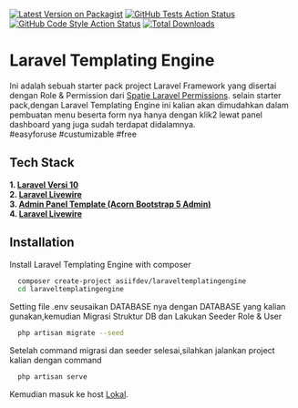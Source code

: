 [![Latest Version on Packagist](https://img.shields.io/packagist/v/asiifdev/laraveltemplateengine.svg?style=flat-square)](https://packagist.org/packages/asiifdev/laraveltemplateengine)
[![GitHub Tests Action Status](https://img.shields.io/github/actions/workflow/status/asiifdev/laraveltemplateengine/run-tests.yml?branch=main&label=tests&style=flat-square)](https://github.com/asiifdev/laraveltemplateengine/actions?query=workflow%3Arun-tests+branch%3Amain)
[![GitHub Code Style Action Status](https://img.shields.io/github/actions/workflow/status/asiifdev/laraveltemplateengine/fix-php-code-style-issues.yml?branch=main&label=code%20style&style=flat-square)](https://github.com/asiifdev/laraveltemplateengine/actions?query=workflow%3A"Fix+PHP+code+style+issues"+branch%3Amain)
[![Total Downloads](https://img.shields.io/packagist/dt/asiifdev/laraveltemplateengine.svg?style=flat-square)](https://packagist.org/packages/asiifdev/laraveltemplateengine)


# Laravel Templating Engine

Ini adalah sebuah starter pack project Laravel Framework yang disertai dengan Role & Permission dari [Spatie Laravel Permissions](https://spatie.be/docs/laravel-permission/v5/introduction). selain starter pack,dengan Laravel Templating Engine ini kalian akan dimudahkan dalam pembuatan menu beserta form nya hanya dengan klik2 lewat panel dashboard yang juga sudah terdapat didalamnya.\
#easyforuse \#custumizable \#free



## Tech Stack

**1. [Laravel Versi 10](https://laravel.com/)** \
**2. [Laravel Livewire](https://laravel-livewire.com/)** \
**3. [Admin Panel Template (Acorn Bootstrap 5 Admin)](https://acorn-html-docs.coloredstrategies.com/Welcome.Introduction.html)**\
**4. [Laravel Livewire](https://laravel-livewire.com/)** 





## Installation

Install Laravel Templating Engine with composer

```bash
  composer create-project asiifdev/laraveltemplatingengine
  cd laraveltemplatingengine
```
Setting file .env seusaikan DATABASE nya dengan DATABASE yang kalian gunakan,kemudian Migrasi Struktur DB dan Lakukan Seeder Role & User
```bash
  php artisan migrate --seed
```
Setelah command migrasi dan seeder selesai,silahkan jalankan project kalian dengan command
```bash
  php artisan serve
```

Kemudian masuk ke host [Lokal](http://127.0.0.1:8000).
    